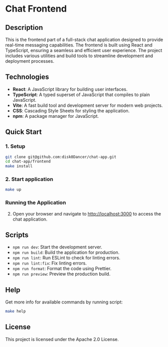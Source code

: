 # Chat Frontend

## Description

This is the frontend part of a full-stack chat application designed to provide real-time messaging capabilities.
The frontend is built using React and TypeScript, ensuring a seamless and efficient user experience.
The project includes various utilities and build tools to streamline development and deployment processes.

## Technologies

- **React**: A JavaScript library for building user interfaces.
- **TypeScript**: A typed superset of JavaScript that compiles to plain JavaScript.
- **Vite**: A fast build tool and development server for modern web projects.
- **CSS**: Cascading Style Sheets for styling the application.
- **npm**: A package manager for JavaScript.

## Quick Start

### 1. Setup

```sh
git clone git@github.com:disk0Dancer/chat-app.git
cd chat-app/frontend
make install
```

### 2. Start application

```sh
make up
```

### Running the Application

2. Open your browser and navigate to [http://localhost:3000](http://localhost:3000) to access the chat application.

## Scripts

- `npm run dev`: Start the development server.
- `npm run build`: Build the application for production.
- `npm run lint`: Run ESLint to check for linting errors.
- `npm run lint:fix`: Fix linting errors.
- `npm run format`: Format the code using Prettier.
- `npm run preview`: Preview the production build.

## Help

Get more info for available commands by running script:

```bash
make help
```

## License

This project is licensed under the Apache 2.0 License.
